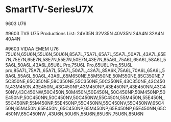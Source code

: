 # SmartTV-SeriesU7X
9603 U76

#9603 TVS U75
Productions List: 24V35N 32V35N 40V35N 24A4N 32A4N 40A4N

#9603 VIDAA EMEM U76
75U6N,65U6N,55U6N,50U6N,85A7L,75A7L,65A7L,55A7L,50A7L,43A7L,85E7N,75E7N,65E7N,58E7N,55E7N,50E7N,43E7N,85A6L,75A6L,65A6L,58A6L,55A6L,50A6L,43A6L,85U6L Pro,75U6L Pro,65U6L Pro,55U6L pro,85A7L,75A7L,65A7L,55A7L,50A7L,43A7L,85A6K,75A6L,70A6L,65A6L,58A6L,55A6L,50A6L,43A6L,65M650NE,55M550NE,50M550NE,85C350NE,75C350NE,65C350NE,58C350NE,55C350NE,50C350NE,43C350NE,43C450N,43M450N,43E450N,,43C450NP,43M450NP,43E450NP,43E450NN,43C450NV,43C450NW,50C450N,50M450N,50E450N,,50C450NP,50M450NP,50E450NP,50C450NN,50C450NV,50C450NW,55C450N,55M450N,55E450N,,55C450NP,55M450NP,55E450NP,55C450NN,55C450NV,55C450NW,65C450N,65M450N,65E450N,,65C450NP,65M450NP,65E450NP,65E450NN,65C450NV,65C450NW
,43U6N,50U6N,55U6N,65U6N,75U6N,85U6N
